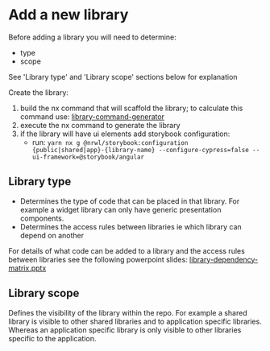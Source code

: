 # Add a new library

Before adding a library you will need to determine:

- type
- scope

See 'Library type' and 'Library scope' sections below for explanation

Create the library:

1. build the nx command that will scaffold the library; to calculate this command use: [library-command-generator](https://docs.google.com/spreadsheets/d/11yt4-Tmhq87nlnX6Tcba98HnGQJk42IOBQk4t7RUIfc/edit?usp=sharing)
2. execute the nx command to generate the library
3. if the library will have ui elements add storybook configuration:
   - run: `yarn nx g @nrwl/storybook:configuration {public|shared|app}-{library-name} --configure-cypress=false --ui-framework=@storybook/angular`

## Library type

- Determines the type of code that can be placed in that library. For example a widget library can only have generic presentation components.
- Determines the access rules between libraries ie which library can depend on another

For details of what code can be added to a library and the access rules between libraries see the following powerpoint slides: [library-dependency-matrix.pptx](https://docs.google.com/presentation/d/1BKccOAkU3FWHt5A6_y2LwNCCpYkgFzxl/edit?usp=sharing&ouid=108083068793738777920&rtpof=true&sd=true)

## Library scope

Defines the visibility of the library within the repo. For example a shared library is visible to other shared libraries and to application specific libraries. Whereas an application specific library is only visible to other libraries specific to the application.
